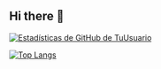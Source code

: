 ## Hi there 👋

<!--
**AlhanisEspinal/AlhanisEspinal** is a ✨ _special_ ✨ repository because its `README.md` (this file) appears on your GitHub profile.

Here are some ideas to get you started:

- 🔭 I’m currently working on ...
- 🌱 I’m currently learning ...
- 👯 I’m looking to collaborate on ...
- 🤔 I’m looking for help with ...
- 💬 Ask me about ...
- 📫 How to reach me: ...
- 😄 Pronouns: ...
- ⚡ Fun fact: ...
-->

[![Estadísticas de GitHub de TuUsuario](https://github-readme-stats.vercel.app/api?username=AlhanisEspinal&show_icons=true&theme=dracula&include_all_commits=true)](https://github.com/anuraghazra/github-readme-stats)

[![Top Langs](https://github-readme-stats.vercel.app/api/top-langs/?username=AlhanisEspinal&layout=compact&langs_count=8&theme=dracula)](https://github.com/anuraghazra/github-readme-stats)
